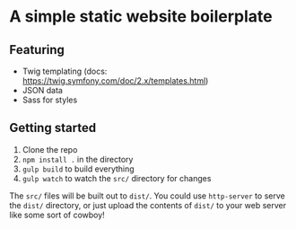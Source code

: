 # A simple static website boilerplate

## Featuring

- Twig templating (docs: https://twig.symfony.com/doc/2.x/templates.html)
- JSON data
- Sass for styles


## Getting started

1. Clone the repo
2. `npm install .` in the directory
3. `gulp build` to build everything
4. `gulp watch` to watch the `src/` directory for changes


The `src/` files will be built out to `dist/`. You could use `http-server` to serve the `dist/` directory, or just upload the contents of `dist/` to your web server like some sort of cowboy!